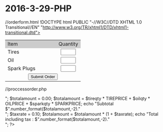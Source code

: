 # 2016-3-29-PHP
//orderform.html
!DOCTYPE html PUBLIC "-//W3C//DTD XHTML 1.0 Transitional//EN"
	   "http://www.w3.org/TR/xhtml1/DTD/xhtml1-transitional.dtd">

<html xmlns="http://www.w3.org/1999/xhtml" lang="en_US" xml:lang="en_US">
<!--
 * Created on 2016-3-29
 *
 * To change the template for this generated file go to
 * Window - Preferences - PHPeclipse - PHP - Code Templates
-->
 <head>
  <title>汽车零部件商店 </title>
 </head>
 <body>
 <form action="processorder.php" method="post">
<table border="0">
<tr bgcolor="#cccccc">
<td width="150">Item</td>
<td width="15">Quantity</td>
</tr>
<tr>
<td>Tires</td>
<td align="center"><input type="text" name="tireqty" size="3" maxlength="3"/></td>
</tr>
<tr>
<td>Oil</td>
<td align="center"><input type="text" name="oilqty" size="3" maxlength="3"/></td>
</tr>
<tr>
<td>Spark Plugs</td>
<td align="center"><input type="text" name="sparkqty" size="3" maxlength="3"/></td>
</tr>
<tr>
<td colspan="2" align="center"><input type="submit" value="Submit Order"/></td>
</tr>
</table>
</form>

 </body>
</html>



//proccessorder.php
<?php
/*
 * Created on 2016-3-29
 *
 * To change the template for this generated file go to
 * Window - Preferences - PHPeclipse - PHP - Code Templates
 */

define('TIREPRICE',100);
define('OILPRICE',10);
define('SPARKPRICE',4);
$tireqty = $_POST['tireqty'];
$oilqty = $_POST['oilqty'];
$sparkqty = $_POST['sparkqty'];
$totalqty = 0;
$totalqty = $tireqty + $oilqty + $sparkqty;
echo "Item orderde:".$totalqty."<br/>";
$totalamount = 0.00;
$totalamount = $tireqty * TIREPRICE + $oilqty * OILPRICE + $sparkqty * SPARKPRICE;
echo "Subtotal $".number_format($totalamount,-2)."<br/>";
$taxrate = 0.10;
$totalamount = $totalamount * (1 + $taxrate);
echo "Total including tax : $".number_format($totalamount,-2)."<br/>";

?>

